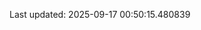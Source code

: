 <!-- lastfm -->
<p align="center"></p>

<!--START_SECTION:last-updated-->
Last updated: 2025-09-17 00:50:15.480839
<!--END_SECTION:last-updated-->